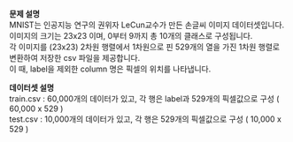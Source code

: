 **문제 설명**\
MNIST는 인공지능 연구의 권위자 LeCun교수가 만든 손글씨 이미지 데이터셋입니다.\
이미지의 크기는 23x23 이며, 0부터 9까지 총 10개의 클래스로 구성됩니다.\
각 이미지를 (23x23) 2차원 행렬에서 1차원으로 핀 529개의 열을 가진 1차원 행렬로 변환하여 저장한 csv 파일을 제공합니다.\
이 때, label을 제외한 column 명은 픽셀의 위치를 나타냅니다.

**데이터셋 설명**\
train.csv : 60,000개의 데이터가 있고, 각 행은 label과 529개의 픽셀값으로 구성 ( 60,000 x 529 )\
test.csv : 10,000개의 데이터가 있고, 각 행은 529개의 픽셀값으로 구성 ( 10,000 x 529 )
